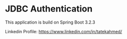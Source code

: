# JDBC Authentication 
This application is build on Spring Boot 3.2.3

Linkedin Profile:
     https://www.linkedin.com/in/tatekahmed/
    
